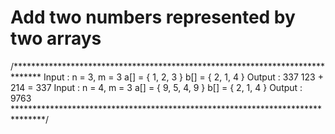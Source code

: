 # Add two numbers represented by two arrays
/******************************************************************************
Input : n = 3, m = 3
        a[] = { 1, 2, 3 }
        b[] = { 2, 1, 4 }
Output : 337
123 + 214 = 337
Input : n = 4, m = 3
        a[] = { 9, 5, 4, 9 }
        b[] = { 2, 1, 4 }
Output : 9763
*******************************************************************************/
